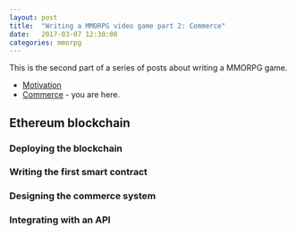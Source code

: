 ```yaml
---
layout: post
title:  "Writing a MMORPG video game part 2: Commerce"
date:   2017-03-07 12:30:00
categories: mmorpg
---
```


This is the second part of a series of posts about writing a MMORPG game.

* [Motivation]({{site.baseurl}}/mmorpg/2016/12/01/writing-mmorpg.html)
* [Commerce]({{site.baseurl}}/mmorpg/2017/03/07/writing-mmorpg-commerce.html) - you are here.

## Ethereum blockchain

### Deploying the blockchain

### Writing the first smart contract

### Designing the commerce system

### Integrating with an API